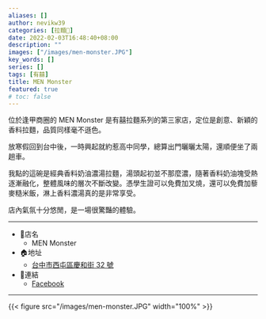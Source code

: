 ```yaml
---
aliases: []
author: nevikw39
categories: [拉麵🍜]
date: 2022-02-03T16:48:40+08:00
description: ""
images: ["/images/men-monster.JPG"]
key_words: []
series: []
tags: [有囍]
title: MEN Monster
featured: true
# toc: false
---
```


位於逢甲商圈的 MEN Monster 是有囍拉麵系列的第三家店，定位是創意、新穎的香料拉麵，品質同樣毫不遜色。

放寒假回到台中後，一時興起就約惹高中同學，總算出門曬曬太陽，還順便坐了兩趟車。

我點的這碗是經典香料奶油濃湯拉麵，湯頭起初並不那麼濃，隨著香料奶油塊受熱逐漸融化，整體風味的層次不斷改變。憑學生證可以免費加叉燒，還可以免費加藜麥糙米飯，淋上香料濃湯真的是非常享受。

店內氣氛十分悠閒，是一場很驚豔的體驗。

---
+ 🏬店名
    * MEN Monster
+ 🏠地址
    * [台中市西屯區慶和街 32 號](https://goo.gl/maps/o8EaoaBq3BiyRXF47)
+ 🔗連結
    * [Facebook](https://www.facebook.com/menmonstertaichung/)
---

{{< figure src="/images/men-monster.JPG" width="100%" >}}
